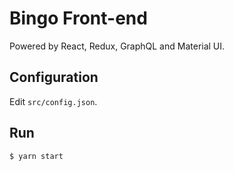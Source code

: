 # Bingo Front-end

Powered by React, Redux, GraphQL and Material UI.

## Configuration

Edit `src/config.json`.

## Run

```
$ yarn start
```

